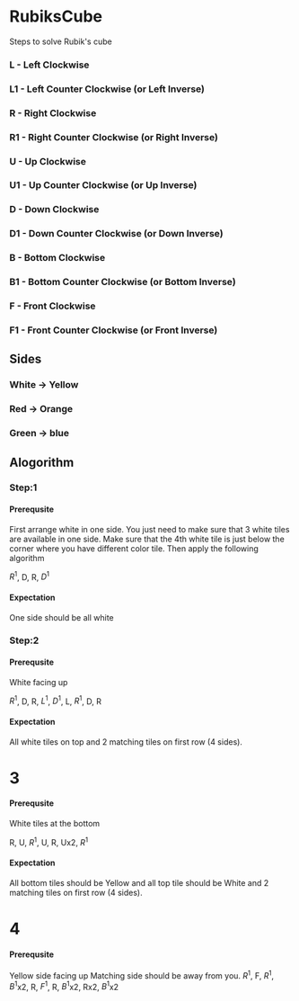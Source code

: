 # RubiksCube
Steps to solve Rubik's cube

### L  - Left Clockwise
### L1 - Left Counter Clockwise (or Left Inverse)

### R  - Right Clockwise
### R1 - Right Counter Clockwise (or Right Inverse)

### U  - Up Clockwise
### U1 - Up Counter Clockwise (or Up Inverse)

### D  - Down Clockwise
### D1 - Down Counter Clockwise (or Down Inverse)

### B  - Bottom Clockwise
### B1 - Bottom Counter Clockwise (or Bottom Inverse)

### F  - Front Clockwise
### F1 - Front Counter Clockwise (or Front Inverse)

## Sides

### White -> Yellow
### Red -> Orange
### Green -> blue

## Alogorithm

### Step:1

#### Prerequsite
First arrange white in one side. You just need to make sure that 3 white tiles are available in one side. Make sure that the 4th white tile is just below the corner where you have different color tile. Then apply the following algorithm

$R^1$, D, R, $D^1$

#### Expectation

One side should be all white

### Step:2

#### Prerequsite

White facing up

$R^1$, D, R, $L^1$, $D^1$, L, $R^1$, D, R

#### Expectation
All white tiles on top and 2 matching tiles on first row (4 sides).

# 3
#### Prerequsite
White tiles at the bottom

R, U, $R^1$, U, R, Ux2, $R^1$

#### Expectation
All bottom tiles should be Yellow and all top tile should be White and 2 matching tiles on first row (4 sides).

# 4
#### Prerequsite
Yellow side facing up
Matching side should be away from you.
$R^1$, F, $R^1$, $B^1$x2, R, $F^1$, R, $B^1$x2, Rx2, $B^1$x2
